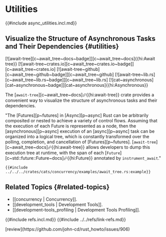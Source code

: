 # Utilities

{{#include async_utilities.incl.md}}

## Visualize the Structure of Asynchronous Tasks and Their Dependencies {#utilities}

[![await-tree][c~await_tree~docs~badge]][c~await_tree~docs]{{hi:Await tree}}
[![await-tree~crates.io][c~await_tree~crates.io~badge]][c~await_tree~crates.io]
[![await-tree~github][c~await_tree~github~badge]][c~await_tree~github]
[![await-tree~lib.rs][c~await_tree~lib.rs~badge]][c~await_tree~lib.rs]
[![cat~asynchronous][cat~asynchronous~badge]][cat~asynchronous]{{hi:Asynchronous}}

The [`await-tree`][c~await_tree~docs]⮳{{hi:await-tree}} crate provides a convenient way to visualize the structure of asynchronous tasks and their dependencies.

"The [Futures][p~futures] in [Async][p~async] Rust can be arbitrarily composited or nested to achieve a variety of control flows. Assuming that the execution of each Future is represented as a node, then the [asynchronous][p~async] execution of an [async][p~async] task can be organized into a logical tree, which is constantly transformed over the polling, completion, and cancellation of [Futures][p~futures]. [`await-tree`][c~await_tree~docs]⮳{{hi:await-tree}} allows developers to dump this execution tree at runtime, with the span of each [`Future`][c~std::future::Future~docs]⮳{{hi:Future}} annotated by `instrument_await`."

```rust,editable
{{#include ../../../crates/cats/concurrency/examples/await_tree.rs:example}}
```

## Related Topics {#related-topics}

- [[concurrency | Concurrency]].
- [[development_tools | Development Tools]].
- [[development-tools_profiling | Development Tools Profiling]].

{{#include refs.incl.md}}
{{#include ../../refs/link-refs.md}}

<div class="hidden">
[review](https://github.com/john-cd/rust_howto/issues/906)
</div>
